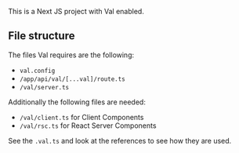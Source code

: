 This is a Next JS project with Val enabled.

## File structure

The files Val requires are the following:

- `val.config`
- `/app/api/val/[...val]/route.ts`
- `/val/server.ts`

Additionally the following files are needed:

- `/val/client.ts` for Client Components
- `/val/rsc.ts` for React Server Components

See the `.val.ts` and look at the references to see how they are used.
